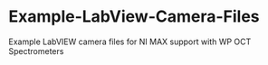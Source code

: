 # Example-LabView-Camera-Files
Example LabVIEW camera files for NI MAX support with WP OCT Spectrometers
